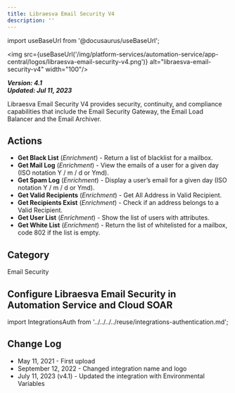 ```yaml
---
title: Libraesva Email Security V4
description: ''
---
```

import useBaseUrl from '@docusaurus/useBaseUrl';

<img src={useBaseUrl('/img/platform-services/automation-service/app-central/logos/libraesva-email-security-v4.png')} alt="libraesva-email-security-v4" width="100"/>

***Version: 4.1  
Updated: Jul 11, 2023***

Libraesva Email Security V4 provides security, continuity, and compliance capabilities that include the Email Security Gateway, the Email Load Balancer and the Email Archiver.

## Actions

* **Get Black List** (*Enrichment*) - Return a list of blacklist for a mailbox.
* **Get Mail Log** (*Enrichment*) - View the emails of a user for a given day (ISO notation Y / m / d or Ymd).
* **Get Spam Log** (*Enrichment*) - Display a user’s email for a given day (ISO notation Y / m / d or Ymd).
* **Get Valid Recipients** (*Enrichment*) - Get All Address in Valid Recipient.
* **Get Recipients Exist** (*Enrichment*) - Check if an address belongs to a Valid Recipient.
* **Get User List** (*Enrichment*) - Show the list of users with attributes.
* **Get White List** (*Enrichment*) - Return the list of whitelisted for a mailbox, code 802 if the list is empty.

## Category

Email Security

## Configure Libraesva Email Security in Automation Service and Cloud SOAR

import IntegrationsAuth from '../../../../reuse/integrations-authentication.md';

<IntegrationsAuth/>

## Change Log

* May 11, 2021 - First upload
* September 12, 2022 - Changed integration name and logo
* July 11, 2023 (v4.1) - Updated the integration with Environmental Variables
